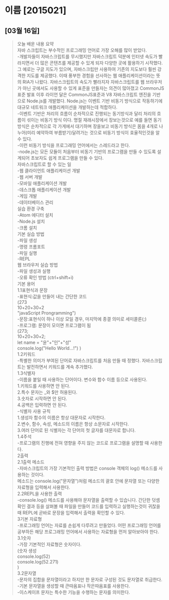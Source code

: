# 이름 [2015021]
## [03월 16일]
>오늘 배운 내용 요약 <br/>
> 자바 스크립트는 부수적인 프로그래밍 언어로 가장 오해를 많이 받았다.<br/>
-개발자들이 자바스크립트를 무시했지만 자바스크립트 덕분에 인터넷 속도가 빨라지면서 더 많은 콘텐츠를 제공할 수 있게 되자 다양한 곳에 활용하기 시작했다. 그 예로는 구글 지도가 있으며, 자바스크립만 사용하여 기존의 지도보다 훨씬 강격한 지도를 제공했다.
이때 풍부한 경험을 선사하는 웹 애플리케이션이라는 뜻의 RIA가 나왔다.
자바스크립트의 속도가 빨라지자 자바스크립트를 웹 브라우저가 아닌 곳에서도 사용할 수 있게 표준을 만들자는 의견이 많아졌고 CommonJS 표준 발표 이후 라이언 달은 CommonJS표준과 V8 자바스크립트 엔진을 기반으로 Node.js를 개발했다.
Node.js는 이벤트 기반 비동기 방식으로 작동하기에 대규모 네트워크 애플리케이션을 개발하는데 적합하다.<br/>
-이벤트 기반은 처리의 흐름이 순차적으로 진행되는 동기방식과 달리 처리의 흐름이 섞이는 비동기 방식 이다.
명절 재래시장에서 장보는것으로 예를 들면 동기 방식은 순차적으로 각 가게에서 대기하며 장을보고 비동기 방식은 몸을 4개로 나누어(미리 예약하여 부름받기)달려가는 것으로 비동기 방식이 효율적인것을 알 수 있다. <br/>
-이런 비동기 방식을 프로그래밍 언어에서는 스레드라고 한다. <br/>
-node.js는 모든 모듈이 처음부터 비동기 기반의 프로그램을 만들 수 있도록 설계되어 초보자도 쉽게 프로그램을 만들 수 있다.<br/>
자바스크립트로 할 수 있는 일<br/>
-웹 클라이언트 애플리케이션 개발<br/>
-웹 서버 개발<br/>
-모바일 애플리케이션 개발<br/>
-데스크톱 애플리케이션 개발<br/>
-게임 개발<br/>
-데이터베이스 관리<br/>
실습 환경 구축<br/>
-Atom 에디터 설치<br/>
-Node.js 설치<br/>
-크롬 설치<br/>
기본 실습 방법<br/>
-파일 생성<br/>
-명령 프롬포트<br/>
-파일 실행<br/>
-REPL<br/>
웹 브라우저 실습 방법<br/>
-파일 생성과 실행<br/>
-오류 확인 방법
(ctrl+shift+i)<br/>
기본 용어<br/>
1.1표현식과 문장<br/>
-표현식:값을 만들어 내는 간단한 코드<br/>
(273<br/>
10+20+30+2<br/>
"javaScript Prongramming")<br/>
-문장:표현식이 하나 이상 모일 경우, 마지막에 종결 의미로 세미콜론(;)<br/>
-프로그램: 문장이 모이면 프로그램이 됨<br/>
(273;<br/>
10+20+30+2;<br/>
let name = "윤"+"인"+"성"<br/>
console.log("Hello World...!")
)<br/>
1.2키워드<br/>
-특별한 의미가 부여된 단어로 자바스크립트를 처음 만들 때 정했다. 자바스크립트는 발전하면서 키워드를 계속 추가했다.<br/>
1.3식별자<br/>
-이름을 붙일 때 사용하는 단어이다. 변수와 함수 이름 등으로 사용된다.<br/>
1.키워드를 사용하면 안 된다.<br/>
2.특수 문자는 _와 $만 허용된다. <br/>
3.숫자로 시작하면 안 된다.<br/>
4.공백은 입력하면 안 된다.<br/>
-식별자 사용 규칙<br/>
1.생성자 함수의 이름은 항상 대문자로 시작한다.<br/>
2.변수, 함수, 속성, 메소드의 이름은 항상 소문자로 시작한다.<br/>
3.여러 단어로 된 식별자는 각 단어의 첫 글자를 대문자로 합니다.<br/>
1.4주석<br/>
-프로그램의 진행에 전혀 영향을 주지 않는 코드로 프로그램을 설명할 때 사용한다. <br/>
2출력<br/>
2.1출력 메소드<br/>
-자바스크립트의 가장 기본적인 출력 방법은 console 객체의 log() 메소드를 사용하는 것이다.<br/>
메소드는 console.log("문자열")처럼 메소드의 괄호 안에 문자열 또는 다양한 자료형을 입력해서 사용한다.<br/>
2.2REPL을 사용한 출력<br/>
-console.log() 메소드를 사용해야 문자열을 출력할 수 있습니다. 간단한 덧셈 확인 결과 등을 살펴볼 때 파일을 만들어 코드를 입력하고 실행하는것이 귀찮을때 REPL에 곧바로 문장을 입력해서 출력을 확인할 수 있다.<br/>
3기본 자료형<br/>
-프로그래밍 언어는 자료를 손쉽게 다루려고 만들었다. 어떤 프로그래밍 언어를 공부하든 해당 프로그래밍 언어에서 사용하는 자료형을 먼저 알아보아야 한다.<br/>
3.1숫자<br/>
-가장 기본적인 자료형은 숫자이다. <br/>
(숫자 생성<br/>
console.log(52)<br/>
console.log(52.271)<br/>
)<br/>
3.2문자열<br/>
-문자의 집합을 문자열이라고 하지만 한 문자로 구성된 것도 문자열로 취급한다.<br/>
-기본 문자열을 생성할 때 큰따옴표나 작은따옴표를 사용한다.<br/> 
-이스케이프 문자는 특수한 기능을 수행하는 문자를 의미한다.
